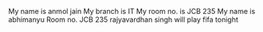 My name is anmol jain
My branch is IT
My room no. is JCB 235
My name is abhimanyu
Room no. JCB 235
rajyavardhan singh will play fifa tonight
